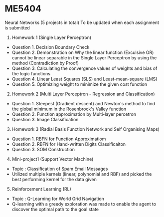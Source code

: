 # ME5404
Neural Networks (5 projects in total)
To be updated when each assignment is submitted

1. Homework 1 (Single Layer Perceptron)
* Question 1. Decision Boundary Check
* Question 2. Demonstration on Why the linear function (Exculsive OR) cannot be linear separable in the Single Layer Perceptron by using the method (Contradiction by Proof)
* Question 3. Calculating the convergence values of weights and bias of the logic functions
* Question 4. Linear Least Squares (SLS) and Least-mean-square (LMS)
* Question 5. Optimizing weight to minimize the given cost function

2. Homework 2 (Multi Layer Perceptron - Regression and Classification)
* Question 1. Steepest (Gradient descent) and Newton's method to find the global minimum in the Rosenbrock's Valley function
* Question 2. Function approximation by Multi-layer percetron
* Question 3. Image Classification 

3. Homework 3 (Radial Basis Function Network and Self Organising Maps)
* Question 1. RBFN for Function Approximatiom
* Question 2. RBFN for Hand-written Digits Classificaiton
* Question 3. SOM Construction

4. Mini-project1 (Support Vector Machine)
* Topic : Classification of Spam Email Messages
* Utilized multiple kernels (linear, polynomial and RBF) and picked the best performing kernel for the data given
5. Reinforcement Learning (RL)
* Topic : Q-Learning for World Grid Navigation
* Q-learning with a greedy exploration was made to enable the agent to discover the optimal path to the goal state
